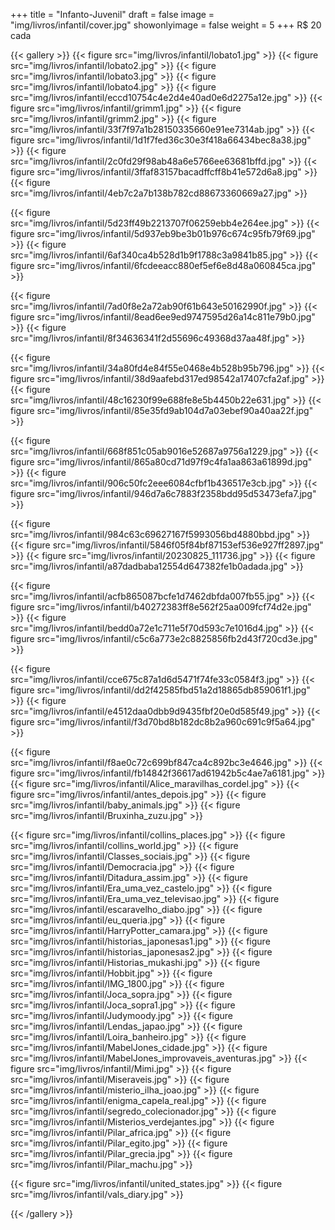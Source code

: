 +++
title = "Infanto-Juvenil"
draft = false
image = "img/livros/infantil/cover.jpg"
showonlyimage = false
weight = 5
+++
<span class="price">R$ 20</span> cada
<!--more-->


{{< gallery >}}
{{< figure src="img/livros/infantil/lobato1.jpg" >}}
{{< figure src="img/livros/infantil/lobato2.jpg" >}}
{{< figure src="img/livros/infantil/lobato3.jpg" >}}
{{< figure src="img/livros/infantil/lobato4.jpg" >}}
{{< figure src="img/livros/infantil/eccd10754c4e2d4e40ad0e6d2275a12e.jpg" >}}
{{< figure src="img/livros/infantil/grimm1.jpg" >}}
{{< figure src="img/livros/infantil/grimm2.jpg" >}}
{{< figure src="img/livros/infantil/33f7f97a1b28150335660e91ee7314ab.jpg" >}}
{{< figure src="img/livros/infantil/1d1f7fed36c30e3f418a66434bec8a38.jpg" >}}
{{< figure src="img/livros/infantil/2c0fd29f98ab48a6e5766ee63681bffd.jpg" >}}
{{< figure src="img/livros/infantil/3ffaf83157bacadffcff8b41e572d6a8.jpg" >}}
{{< figure src="img/livros/infantil/4eb7c2a7b138b782cd88673360669a27.jpg" >}}

{{< figure src="img/livros/infantil/5d23ff49b2213707f06259ebb4e264ee.jpg" >}}
{{< figure src="img/livros/infantil/5d937eb9be3b01b976c674c95fb79f69.jpg" >}}
{{< figure src="img/livros/infantil/6af340ca4b528d1b9f1788c3a9841b85.jpg" >}}
{{< figure src="img/livros/infantil/6fcdeeacc880ef5ef6e8d48a060845ca.jpg" >}}

{{< figure src="img/livros/infantil/7ad0f8e2a72ab90f61b643e50162990f.jpg" >}}
{{< figure src="img/livros/infantil/8ead6ee9ed9747595d26a14c811e79b0.jpg" >}}
{{< figure src="img/livros/infantil/8f34636341f2d55696c49368d37aa48f.jpg" >}}

{{< figure src="img/livros/infantil/34a80fd4e84f55e0468e4b528b95b796.jpg" >}}
{{< figure src="img/livros/infantil/38d9aafebd317ed98542a17407cfa2af.jpg" >}}
{{< figure src="img/livros/infantil/48c16230f99e688fe8e5b4450b22e631.jpg" >}}
{{< figure src="img/livros/infantil/85e35fd9ab104d7a03ebef90a40aa22f.jpg" >}}

{{< figure src="img/livros/infantil/668f851c05ab9016e52687a9756a1229.jpg" >}}
{{< figure src="img/livros/infantil/865a80cd71d97f9c4fa1aa863a61899d.jpg" >}}
{{< figure src="img/livros/infantil/906c50fc2eee6084cfbf1b436517e3cb.jpg" >}}
{{< figure src="img/livros/infantil/946d7a6c7883f2358bdd95d53473efa7.jpg" >}}

{{< figure src="img/livros/infantil/984c63c69627167f5993056bd4880bbd.jpg" >}}
{{< figure src="img/livros/infantil/5846f05f84bf87153ef536e927ff2897.jpg" >}}
{{< figure src="img/livros/infantil/20230825_111736.jpg" >}}
{{< figure src="img/livros/infantil/a87dadbaba12554d647382fe1b0adada.jpg" >}}

{{< figure src="img/livros/infantil/acfb865087bcfe1d7462dbfda007fb55.jpg" >}}
{{< figure src="img/livros/infantil/b40272383ff8e562f25aa009fcf74d2e.jpg" >}}
{{< figure src="img/livros/infantil/bedd0a72e1c711e5f70d593c7e1016d4.jpg" >}}
{{< figure src="img/livros/infantil/c5c6a773e2c8825856fb2d43f720cd3e.jpg" >}}

{{< figure src="img/livros/infantil/cce675c87a1d6d5471f74fe33c0584f3.jpg" >}}
{{< figure src="img/livros/infantil/dd2f42585fbd51a2d18865db859061f1.jpg" >}}
{{< figure src="img/livros/infantil/e4512daa0dbb9d9435fbf20e0d585f49.jpg" >}}
{{< figure src="img/livros/infantil/f3d70bd8b182dc8b2a960c691c9f5a64.jpg" >}}

{{< figure src="img/livros/infantil/f8ae0c72c699bf847ca4c892bc3e4646.jpg" >}}
{{< figure src="img/livros/infantil/fb14842f36617ad61942b5c4ae7a6181.jpg" >}}
{{< figure src="img/livros/infantil/Alice_maravilhas_cordel.jpg" >}}
{{< figure src="img/livros/infantil/antes_depois.jpg" >}}
{{< figure src="img/livros/infantil/baby_animals.jpg" >}}
{{< figure src="img/livros/infantil/Bruxinha_zuzu.jpg" >}}

{{< figure src="img/livros/infantil/collins_places.jpg" >}}
{{< figure src="img/livros/infantil/collins_world.jpg" >}}
{{< figure src="img/livros/infantil/Classes_sociais.jpg" >}}
{{< figure src="img/livros/infantil/Democracia.jpg" >}}
{{< figure src="img/livros/infantil/Ditadura_assim.jpg" >}}
{{< figure src="img/livros/infantil/Era_uma_vez_castelo.jpg" >}}
{{< figure src="img/livros/infantil/Era_uma_vez_televisao.jpg" >}}
{{< figure src="img/livros/infantil/escaravelho_diabo.jpg" >}}
{{< figure src="img/livros/infantil/eu_queria.jpg" >}}
{{< figure src="img/livros/infantil/HarryPotter_camara.jpg" >}}
{{< figure src="img/livros/infantil/historias_japonesas1.jpg" >}}
{{< figure src="img/livros/infantil/historias_japonesas2.jpg" >}}
{{< figure src="img/livros/infantil/Historias_mukashi.jpg" >}}
{{< figure src="img/livros/infantil/Hobbit.jpg" >}}
{{< figure src="img/livros/infantil/IMG_1800.jpg" >}}
{{< figure src="img/livros/infantil/Joca_sopra.jpg" >}}
{{< figure src="img/livros/infantil/Joca_sopra1.jpg" >}}
{{< figure src="img/livros/infantil/Judymoody.jpg" >}}
{{< figure src="img/livros/infantil/Lendas_japao.jpg" >}}
{{< figure src="img/livros/infantil/Loira_banheiro.jpg" >}}
{{< figure src="img/livros/infantil/MabelJones_cidade.jpg" >}}
{{< figure src="img/livros/infantil/MabelJones_improvaveis_aventuras.jpg" >}}
{{< figure src="img/livros/infantil/Mimi.jpg" >}}
{{< figure src="img/livros/infantil/Miseraveis.jpg" >}}
{{< figure src="img/livros/infantil/misterio_ilha_joao.jpg" >}}
{{< figure src="img/livros/infantil/enigma_capela_real.jpg" >}}
{{< figure src="img/livros/infantil/segredo_colecionador.jpg" >}}
{{< figure src="img/livros/infantil/Misterios_verdejantes.jpg" >}}
{{< figure src="img/livros/infantil/Pilar_africa.jpg" >}}
{{< figure src="img/livros/infantil/Pilar_egito.jpg" >}}
{{< figure src="img/livros/infantil/Pilar_grecia.jpg" >}}
{{< figure src="img/livros/infantil/Pilar_machu.jpg" >}}

{{< figure src="img/livros/infantil/united_states.jpg" >}}
{{< figure src="img/livros/infantil/vals_diary.jpg" >}}


{{< /gallery >}}



